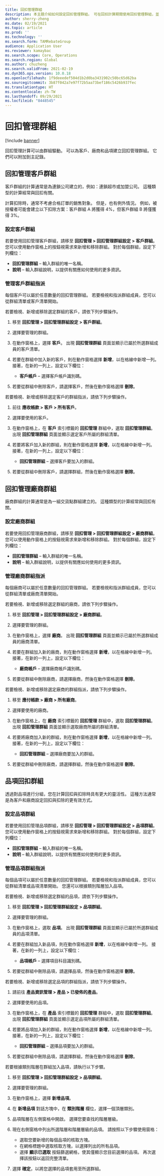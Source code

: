 ```yaml
---
title: 回扣管理群組
description: 本主題介紹如何設定回扣管理群組。 可在回扣計算期間使用回扣管理群組，並可附加到主記錄。
author: sherry-zheng
ms.date: 02/19/2021
ms.topic: article
ms.prod: ''
ms.technology: ''
ms.search.form: TAMRebateGroup
audience: Application User
ms.reviewer: kamaybac
ms.search.scope: Core, Operations
ms.search.region: Global
ms.author: chuzheng
ms.search.validFrom: 2021-02-19
ms.dyn365.ops.version: 10.0.18
ms.openlocfilehash: 1f9deeedef504d1b2d0ba3431902c50bc65d62ba
ms.sourcegitcommit: 3b87f042a7e97f72b5aa73bef186c5426b937fec
ms.translationtype: HT
ms.contentlocale: zh-TW
ms.lasthandoff: 09/29/2021
ms.locfileid: "8448545"
---
```

# <a name="rebate-management-groups"></a>回扣管理群組

[!include [banner](../includes/banner.md)]

回扣管理計算可以由群組驅動。 可以為客戶、廠商和品項建立回扣管理群組。 它們可以附加到主記錄。

## <a name="rebate-management-customer-groups"></a>回扣管理客戶群組

客戶群組的計算通常是為連鎖公司建立的，例如：連鎖超市或加盟公司。 這種類型的計算經常與回扣有關。

計算扣除時，通常不考慮合格訂單的銷售對象。 但是，也有例外情況。 例如，被授權者可能會建立以下扣除方案：客戶群組 A 將獲得 4%，但客戶群組 B 將僅獲得 3%。

### <a name="set-up-customer-groups"></a>設定客戶群組

若要使用回扣管理客戶群組，請移至 **回扣管理 \> 回扣管理群組設定 \> 客戶群組**。 您可以使用動作窗格上的按鈕視需求來新增和移除群組。 對於每個群組，設定下列欄位：

- **回扣管理群組** – 輸入群組的唯一名稱。
- **說明** – 輸入群組說明，以提供有關應如何使用的更多資訊。

### <a name="manage-customer-group-assignments"></a>管理客戶群組指派

每個客戶可以屬於任意數量的回扣管理群組。 若要檢視和指派群組成員，您可以從群組清單或客戶清單開始。

若要檢視、新增或移除選定群組的客戶，請依下列步驟操作。

1. 移至 **回扣管理 \> 回扣管理群組設定 \> 客戶群組**。
1. 選擇要管理的群組。
1. 在動作窗格上，選擇 **客戶**。 出現 **回扣管理群組** 頁面並顯示已屬於所選群組成員的客戶清單。
1. 若要在群組中加入新的客戶，則在動作窗格選擇 **新增**，以在格線中新增一列。 接著，在新的一列上，設定以下欄位：

    - **客戶帳戶** – 選擇客戶帳戶識別碼。

1. 若要從群組中刪除客戶，請選擇客戶，然後在動作窗格選擇 **刪除**。

若要檢視、新增或移除選定客戶的群組指派，請依下列步驟操作。

1. 前往 **應收帳款 \> 客戶 \> 所有客戶**。
1. 選擇要使用的客戶。
1. 在動作窗格上，在 **客戶** 索引標籤的 **回扣管理** 群組中，選取 **回扣管理群組**。 出現 **回扣管理群組** 頁面並顯示選定客戶所屬的群組清單。
1. 若要將客戶加入新的群組，則在動作窗格選擇 **新增**，以在格線中新增一列。 接著，在新的一列上，設定以下欄位：

    - **回扣管理群組** – 選擇客戶要加入的群組。

1. 若要從群組中刪除客戶，請選擇群組，然後在動作窗格選擇 **刪除**。

## <a name="rebate-management-vendor-groups"></a>回扣管理廠商群組

廠商群組的計算通常是為一組交貨點群組建立的。 這種類型的計算經常與回扣有關。

### <a name="set-up-vendor-groups"></a>設定廠商群組

若要使用回扣管理廠商群組，請移至 **回扣管理 \> 回扣管理群組設定 \> 廠商群組**。 您可以使用動作窗格上的按鈕視需求來新增和移除群組。 對於每個群組，設定下列欄位：

- **回扣管理群組** – 輸入群組的唯一名稱。
- **說明** – 輸入群組說明，以提供有關應如何使用的更多資訊。

### <a name="manage-vendor-group-assignments"></a>管理廠商群組指派

每個廠商可以屬於任意數量的回扣管理群組。 若要檢視和指派群組成員，您可以從群組清單或廠商清單開始。

若要檢視、新增或移除選定群組的廠商，請依下列步驟操作。

1. 移至 **回扣管理 \> 回扣管理群組設定 \> 廠商群組**。
1. 選擇要管理的群組。
1. 在動作窗格上，選擇 **廠商**。 出現 **回扣管理群組** 頁面並顯示已屬於所選群組成員的廠商清單。
1. 若要在群組加入新的廠商，則在動作窗格選擇 **新增**，以在格線中新增一列。 接著，在新的一列上，設定以下欄位：

    - **廠商帳戶** – 選擇廠商帳戶識別碼。

1. 若要從群組中刪除廠商，請選擇廠商，然後在動作窗格選擇 **刪除**。

若要檢視、新增或移除選定廠商的群組指派，請依下列步驟操作。

1. 移至 **應付帳款 \> 廠商 \> 所有廠商**。
1. 選擇要使用的廠商。
1. 在動作窗格上，在 **廠商** 索引標籤的 **回扣管理** 群組中，選取 **回扣管理群組**。 出現 **回扣管理群組** 頁面並顯示選取廠商所屬的群組清單。
1. 若要將廠商加入新的群組，則在動作窗格選擇 **新增**，以在格線中新增一列。 接著，在新的一列上，設定以下欄位：

    - **回扣管理群組** – 選擇廠商要加入的群組。

1. 若要從群組中刪除廠商，請選擇群組，然後在動作窗格選擇 **刪除**。

## <a name="item-rebate-groups"></a>品項回扣群組

透過對品項進行分組，您在計算回扣與扣除時具有更大的靈活性。 這種方法通常是為客戶和廠商設定回扣與扣除的更有效方式。

### <a name="set-up-item-groups"></a>設定品項群組

若要使用回扣管理品項群組，請移至 **回扣管理 \> 回扣管理群組設定 \> 品項群組**。 您可以使用動作窗格上的按鈕視需求來新增和移除群組。 對於每個群組，設定下列欄位：

- **回扣管理群組** – 輸入群組的唯一名稱。
- **說明** – 輸入群組說明，以提供有關應如何使用的更多資訊。

### <a name="manage-item-group-assignments"></a>管理品項群組指派

每個品項可以屬於任意數量的回扣管理群組。 若要檢視和指派群組成員，您可以從群組清單或品項清單開始。 您還可以根據類別階層加入品項。

若要檢視、新增或移除選定群組的品項，請依下列步驟操作。

1. 移至 **回扣管理 \> 回扣管理群組設定 \> 品項群組**。
1. 選擇要管理的群組。
1. 在動作窗格上，選取 **品項**。 出現 **回扣管理群組** 頁面並顯示已屬於所選群組成員的品項清單。
1. 若要在群組加入新品項，則在動作窗格選擇 **新增**，以在格線中新增一列。 接著，在新的一列上，設定以下欄位：

    - **品項帳戶** – 選擇項目科目識別碼。

1. 若要從群組中刪除品項，請選擇品項，然後在動作窗格選擇 **刪除**。

若要檢視、新增或移除選定品項的群組指派，請依下列步驟操作。

1. 請前往 **產品資訊管理 \> 產品 \> 已發佈的產品**。
1. 選擇要使用的品項。
1. 在動作窗格上，在 **產品** 索引標籤的 **回扣管理** 群組中，選取 **回扣管理群組**。 出現 **回扣管理群組** 頁面並顯示選定品項所屬的群組清單。
1. 若要將品項加入新的群組，則在動作窗格選擇 **新增**，以在格線中新增一列。 接著，在新的一列上，設定以下欄位：

    - **回扣管理群組** – 選擇品項要加入的群組。

1. 若要從群組中刪除品項，請選擇群組，然後在動作窗格選擇 **刪除**。

若要根據類別階層在群組加入品項，請執行以下步驟。

1. 移至 **回扣管理 \> 回扣管理群組設定 \> 品項群組**。
1. 選擇要管理的群組。
1. 在動作窗格上，選擇 **新增品項**。
1. 在 **新增品項** 對話方塊中，在 **類別階層** 欄位，選擇一個頂層類別。
1. 品項階層在左側窗格中開啟。 選擇您要查找的階層層級。 
1. 現在右側窗格中列出所選階層和階層層級的品項。 請按照以下步驟使用窗格：

    - 選取您要新增的每個品項的核取方塊。
    - 在網格標題中選取核取方塊，以選擇列出的所有品項。
    - 選擇 **顯示已選取** 按鈕篩選網格，使其僅顯示您目前選擇的品項。 再次選擇該按鈕以返回完整清單。

1. 選擇 **確定**，以將您選擇的品項套用至所選群組。
